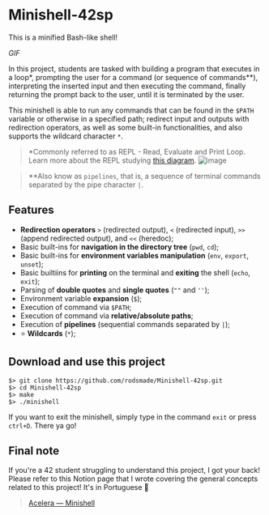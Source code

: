 # Minishell-42sp

This is a minified Bash-like shell!

*GIF*

In this project, students are tasked with building a program that executes in a loop*, prompting the user for a command (or sequence of commands**), interpreting the inserted input and then executing the command, finally returning the prompt back to the user, until it is terminated by the user.

This minishell is able to run any commands that can be found in the `$PATH` variable or otherwise in a specified path; redirect input and outputs with redirection operators, as well as some built-in functionalities, and also supports the wildcard character `*`.

> *Commonly referred to as REPL - Read, Evaluate and Print Loop. Learn more about the REPL studying [this diagram](https://whimsical.com/minishell-architecture-big-picture-7b9N8PL3qHrddbs977mQ2J).
> ![image](https://user-images.githubusercontent.com/49699403/212203315-c6d419cd-427c-43da-8a15-3c4c5731360c.png)

> **Also know as `pipelines`, that is, a sequence of terminal commands separated by the pipe character `|`.


## Features

- **Redirection operators** `>` (redirected output), `<` (redirected input), `>>` (append redirected output), and `<<` (heredoc);
- Basic built-ins for **navigation in the directory tree** (`pwd`, `cd`);
- Basic built-ins for **environment variables manipulation** (`env`, `export`, `unset`);
- Basic builtiins for **printing** on the terminal and **exiting** the shell (`echo`, `exit`);
- Parsing of **double quotes** and **single quotes** (`""` and `''`);
- Environment variable **expansion** (`$`);
- Execution of command via `$PATH`;
- Execution of command via **relative/absolute paths**;
- Execution of **pipelines** (sequential commands separated by `|`);
- :star: **Wildcards** (`*`);


## Download and use this project

``` shell
$> git clone https://github.com/rodsmade/Minishell-42sp.git
$> cd Minishell-42sp
$> make
$> ./minishell
```

If you want to exit the minishell, simply type in the command `exit` or press `ctrl+D`. There ya go!

## Final note
If you're a 42 student struggling to understand this project, I got your back! Please refer to this Notion page that I wrote covering the general concepts related to this project! It's in Portuguese :cactus:

> [Acelera — Minishell](https://rodsmade.notion.site/Acelera-Minishell-f6c3f8463e3e4580b4e61f4886036faf)
